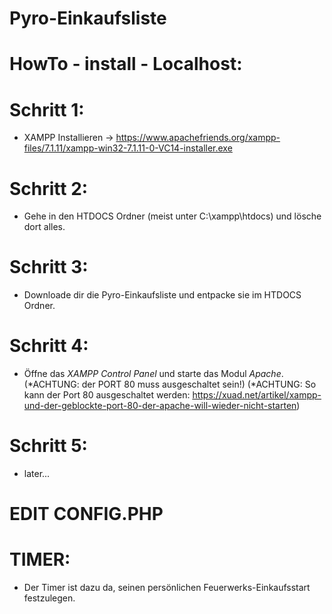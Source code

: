 # Pyro-Einkaufsliste

# HowTo - install - Localhost: 


# Schritt 1: 

- XAMPP Installieren -> https://www.apachefriends.org/xampp-files/7.1.11/xampp-win32-7.1.11-0-VC14-installer.exe


# Schritt 2:

- Gehe in den HTDOCS Ordner (meist unter C:\xampp\htdocs) und lösche dort alles.


# Schritt 3:

- Downloade dir die Pyro-Einkaufsliste und entpacke sie im HTDOCS Ordner.


# Schritt 4:

- Öffne das *XAMPP Control Panel* und starte das Modul *Apache*. 
(*ACHTUNG: der PORT 80 muss ausgeschaltet sein!) 
(*ACHTUNG: So kann der Port 80 ausgeschaltet werden: https://xuad.net/artikel/xampp-und-der-geblockte-port-80-der-apache-will-wieder-nicht-starten)


# Schritt 5:

- later... 

# EDIT CONFIG.PHP

# TIMER: 

- Der Timer ist dazu da, seinen persönlichen Feuerwerks-Einkaufsstart festzulegen. 



